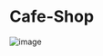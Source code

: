 # Cafe-Shop
![image](https://user-images.githubusercontent.com/88236906/195982126-d3084a87-d251-4c7a-9b3e-72d10c9fa017.png)

